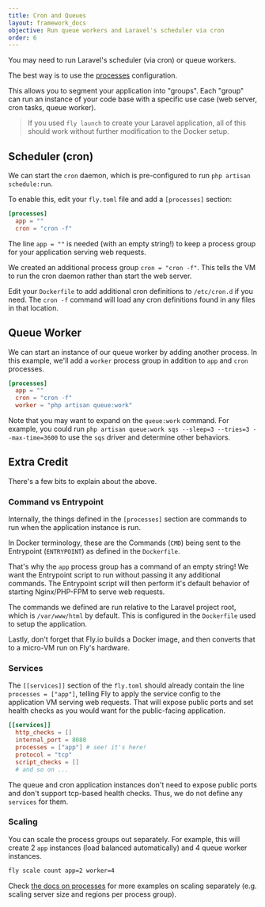 ```yaml
---
title: Cron and Queues
layout: framework_docs
objective: Run queue workers and Laravel's scheduler via cron
order: 6
---
```


You may need to run Laravel's scheduler (via cron) or queue workers.

The best way is to use the [processes](https://fly.io/docs/reference/configuration/#the-processes-section) configuration.

This allows you to segment your application into "groups". Each "group" can run an instance of your code base with a specific use case (web server, cron tasks, queue worker).

> If you used `fly launch` to create your Laravel application, all of this should work without further modification to the Docker setup.

## Scheduler (cron)

We can start the `cron` daemon, which is pre-configured to run `php artisan schedule:run`.

To enable this, edit your `fly.toml` file and add a `[processes]` section:

```toml
[processes]
  app = ""
  cron = "cron -f"
```

The line `app = ""` is needed (with an empty string!) to keep a process group for your application serving web requests.

We created an additional process group `cron = "cron -f"`. This tells the VM to run the cron daemon rather than start the web server.

Edit your `Dockerfile` to add additional cron definitions to `/etc/cron.d` if you need. The `cron -f` command will load any cron definitions found in any files in that location.

## Queue Worker

We can start an instance of our queue worker by adding another process. In this example, we'll add a `worker` process group in addition to `app` and `cron` processes.

```toml
[processes]
  app = ""
  cron = "cron -f"
  worker = "php artisan queue:work"
```

Note that you may want to expand on the `queue:work` command. For example, you could run `php artisan queue:work sqs --sleep=3 --tries=3 --max-time=3600` to use the `sqs` driver and determine other behaviors.

## Extra Credit

There's a few bits to explain about the above.

### Command vs Entrypoint

Internally, the things defined in the `[processes]` section are commands to run when the application instance is run. 

In Docker terminology, these are the Commands (`CMD`) being sent to the Entrypoint (`ENTRYPOINT`) as defined in the `Dockerfile`.

That's why the `app` process group has a command of an empty string! We want the Entrypoint script to run without passing it any additional commands. The Entrypoint script will then perform it's default behavior of starting Nginx/PHP-FPM to serve web requests.

The commands we defined are run relative to the Laravel project root, which is `/var/www/html` by default. This is configured in the `Dockerfile` used to setup the application.

Lastly, don't forget that Fly.io builds a Docker image, and then converts that to a micro-VM run on Fly's hardware.

### Services

The `[[services]]` section of the `fly.toml` should already contain the line `processes = ["app"]`, telling Fly to apply the service config to the application VM serving web requests. That will expose public ports and set health checks as you would want for the public-facing application.

```toml
[[services]]
  http_checks = []
  internal_port = 8080
  processes = ["app"] # see! it's here!
  protocol = "tcp"
  script_checks = []
  # and so on ...
```

The queue and cron application instances don't need to expose public ports and don't support tcp-based health checks. Thus, we do not define any `services` for them.

### Scaling

You can scale the process groups out separately. For example, this will create 2 `app` instances (load balanced automatically) and 4 queue worker instances.

```bash
fly scale count app=2 worker=4
```

Check [the docs on processes](https://fly.io/docs/reference/configuration/#the-processes-section) for more examples on scaling separately (e.g. scaling server size and regions per process group).
